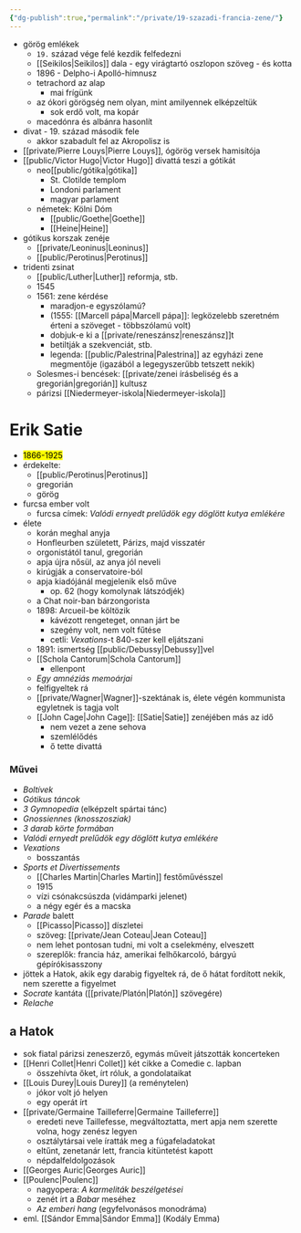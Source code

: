 ```yaml
---
{"dg-publish":true,"permalink":"/private/19-szazadi-francia-zene/"}
---
```


- görög emlékek
	- `19.` század vége felé kezdik felfedezni
	- [[Seikilos\|Seikilos]] dala - egy virágtartó oszlopon szöveg - és kotta
	- 1896 - Delpho-i Apolló-himnusz
	- tetrachord az alap
		- mai frígünk
	- az ókori görögség nem olyan, mint amilyennek elképzeltük
		- sok erdő volt, ma kopár
	- macedónra és albánra hasonlít
- divat - 19. század második fele
	- akkor szabadult fel az Akropolisz is
- [[private/Pierre Louys\|Pierre Louys]], ógörög versek hamisítója
- [[public/Victor Hugo\|Victor Hugo]] divattá teszi a gótikát
	- neo[[public/gótika\|gótika]]
		- St. Clotilde templom
		- Londoni parlament
		- magyar parlament
	- németek: Kölni Dóm
		- [[public/Goethe\|Goethe]]
		- [[Heine\|Heine]]
- gótikus korszak zenéje
	- [[private/Leoninus\|Leoninus]]
	- [[public/Perotinus\|Perotinus]]
- tridenti zsinat
	- [[public/Luther\|Luther]] reformja, stb.
	- 1545
	- 1561: zene kérdése
		- maradjon-e egyszólamú?
		- (1555: [[Marcell pápa\|Marcell pápa]]: legközelebb szeretném érteni a szöveget - többszólamú volt)
		- dobjuk-e ki a [[private/reneszánsz\|reneszánsz]]t
		- betiltják a szekvenciát, stb.
		- legenda: [[public/Palestrina\|Palestrina]] az egyházi zene megmentője (igazából a legegyszerűbb tetszett nekik)
	- Solesmes-i bencések: [[private/zenei írásbeliség és a gregorián\|gregorián]] kultusz
	- párizsi [[Niedermeyer-iskola\|Niedermeyer-iskola]]

# Erik Satie
- <mark>1866-1925</mark>
- érdekelte:
	- [[public/Perotinus\|Perotinus]]
	- gregorián
	- görög
- furcsa ember volt
	- furcsa címek: *Valódi ernyedt prelűdök egy döglött kutya emlékére*
- élete
	- korán meghal anyja
	- Honfleurben született, Párizs, majd visszatér
	- orgonistától tanul, gregorián
	- apja újra nősül, az anya jól neveli
	- kirúgják a conservatoire-ból
	- apja kiadójánál megjelenik első műve
		- op. 62 (hogy komolynak látszódjék)
	- a Chat noir-ban bárzongorista
	- 1898: Arcueil-be költözik
		- kávézott rengeteget, onnan járt be
		- szegény volt, nem volt fűtése
		- cetli: *Vexations*-t 840-szer kell eljátszani
	- 1891: ismertség [[public/Debussy\|Debussy]]vel
	- [[Schola Cantorum\|Schola Cantorum]]
		- ellenpont
	- *Egy amnéziás memoárjai*
	- felfigyeltek rá
	- [[private/Wagner\|Wagner]]-szektának is, élete végén kommunista egyletnek is tagja volt
	- [[John Cage\|John Cage]]: [[Satie\|Satie]] zenéjében más az idő
		- nem vezet a zene sehova
		- szemlélődés
		- ő tette divattá
### Művei
- *Boltívek*
- *Gótikus táncok*
- *3 Gymnopedia* (elképzelt spártai tánc)
- *Gnossiennes (knosszosziak)*
- *3 darab körte formában*
- *Valódi ernyedt prelűdök egy döglött kutya emlékére*
- *Vexations*
	- bosszantás
- *Sports et Divertissements*
	- [[Charles Martin\|Charles Martin]] festőművésszel
	- 1915
	- vízi csónakcsúszda (vidámparki jelenet)
	- a négy egér és a macska
- *Parade* balett
	- [[Picasso\|Picasso]] díszletei
	- szöveg: [[private/Jean Coteau\|Jean Coteau]]
	- nem lehet pontosan tudni, mi volt a cselekmény, elveszett
	- szereplők: francia ház, amerikai felhőkarcoló, bárgyú gépírókisasszony
- jöttek a Hatok, akik egy darabig figyeltek rá, de ő hátat fordított nekik, nem szerette a figyelmet
- *Socrate* kantáta ([[private/Platón\|Platón]] szövegére)
- *Relache*

## a Hatok
- sok fiatal párizsi zeneszerző, egymás műveit játszották koncerteken
- [[Henri Collet\|Henri Collet]] két cikke a Comedie c. lapban
	- összehívta őket, írt róluk, a gondolataikat
- [[Louis Durey\|Louis Durey]] (a reménytelen)
	- jókor volt jó helyen
	- egy operát írt
- [[private/Germaine Tailleferre\|Germaine Tailleferre]]
	- eredeti neve Taillefesse, megváltoztatta, mert apja nem szerette volna, hogy zenész legyen
	- osztálytársai vele íratták meg a fúgafeladatokat
	- eltűnt, zenetanár lett, francia kitüntetést kapott
	- népdalfeldolgozások
- [[Georges Auric\|Georges Auric]]
- [[Poulenc\|Poulenc]]
	- nagyopera: *A karmeliták beszélgetései*
	- zenét írt a *Babar* meséhez
	- *Az emberi hang* (egyfelvonásos monodráma)
- eml. [[Sándor Emma\|Sándor Emma]] (Kodály Emma)